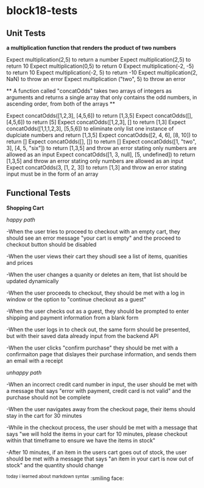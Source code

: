 # block18-tests

## Unit Tests
**a multiplication function that renders the product of two numbers**

Expect multiplication(2,5) to return a number
Expect multiplication(2,5) to return 10
Expect multiplication(0,5) to return 0
Expect multiplication(-2, -5) to return 10
Expect multiplication(-2, 5) to return -10
Expect multiplication(2, NaN) to throw an error
Expect multiplication ("two", 5) to throw an error

** A function called "concatOdds" takes two arrays of integers as arguments and returns a single array that only contains the odd numbers, in ascending order, from both of the arrays **

Expect concatOdds([1,2,3], [4,5,6]) to return [1,3,5]
Expect concatOdds([],[4,5,6]) to return [5]
Expect concatOdds([1,2,3], [] to return [1,3]
Expect concatOdds([1,1,1,2,3], [5,5,6]) to eliminate only list one instance of duplciate numbers and return [1,3,5]
Expect concatOdds([2, 4, 6], [8, 10]) to return []
Expect concatOdds([], []) to return []
Expect concatOdds([1, "two", 3], [4, 5, "six"]) to return [1,3,5] and throw an error stating only numbers are allowed as an input
Expect concatOdds([1, 3, null], [5, undefined]) to return [1,3,5] and throw an error stating only numbers are allowed as an input
Expect concatOdds(3, [1, 2, 3]) to return [1,3] and throw an error stating input must be in the form of an array

## Functional Tests

**Shopping Cart**

*happy path*

-When the user tries to proceed to checkout with an empty cart, they should see an error message "your cart is empty" and the proceed to checkout button should be disabled

-When the user views their cart they shoudl see a list of items, quanities and prices

-When the user changes a quanity or deletes an item, that list should be updated dynamically 

-When the user proceeds to checkout, they should be met with a log in window or the option to "continue checkout as a guest"

-When the user checks out as a guest, they should be prompted to enter shipping and payment information from a blank form

-When the user logs in to check out, the same form should be presented, but with their saved data already input from the backend API

-When the user clicks "confirm purchase" they should be met with a confirmaiton page that dislayes their purchase information, and sends them an email with a receipt

*unhappy path*

-When an incorrect credit card number in input, the user should be met with a message that says "error with payment, credit card is not valid" and the purchase should not be complete

-When the user navigates away from the checkout page, their items should stay in the cart for 30 minutes

-While in the checkout process, the user should be met with a message that says "we will hold the items in your cart for 10 minutes, please checkout within that timeframe to ensure we have the items in stock"

-After 10 minutes, if an item in the users cart goes out of stock, the user should be met with a message that says "an item in your cart is now out of stock" and the quantity should change


<sup>today i learned about markdown syntax</sup>
:smiling face: